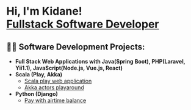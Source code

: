 <h1>Hi, I'm Kidane! <br/><a href="https://github.com/kidane-gebremedhin">Fullstack Software Developer</a></h1>

<h2>👨‍💻 Software Development Projects:</h2>

- <b>Full Stack Web Applications with Java(Spring Boot), PHP(Laravel, Yii1.1), JavaScript(Node.js, Vue.js, React)</b>
- <b>Scala (Play, Akka)</b>
  - [Scala play web application](https://github.com/kidane-gebremedhin/Scala-play-webapp)
  - [Akka actors playaround](https://github.com/kidane-gebremedhin/Akka-actors-playaround-SCALA)
- <b>Python (Django)</b>
  - [Pay with airtime balance](https://github.com/kidane-gebremedhin/Paywith-Airtime-Balance-Django)


<!--
**kidane-gebremedhin/kidane-gebremedhin** is a ✨ _special_ ✨ repository because its `README.md` (this file) appears on your GitHub profile.

Here are some ideas to get you started:

- 🔭 I’m currently working on ...
- 🌱 I’m currently learning ...
- 👯 I’m looking to collaborate on ...
- 🤔 I’m looking for help with ...
- 💬 Ask me about ...
- 📫 How to reach me: ...
- 😄 Pronouns: ...
- ⚡ Fun fact: ...
-->
